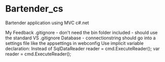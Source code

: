 # Bartender_cs
Bartender application using MVC c#.net

My Feedback
.gitignore - don't need the bin folder included - should use the standard VS .gitignore
Database - connectionstring should go into a settings file like the appsettings in webconfig
Use implicit variable declaration:
Instead of 
SqlDataReader reader = cmd.ExecuteReader();
var reader = cmd.ExecuteReader();
